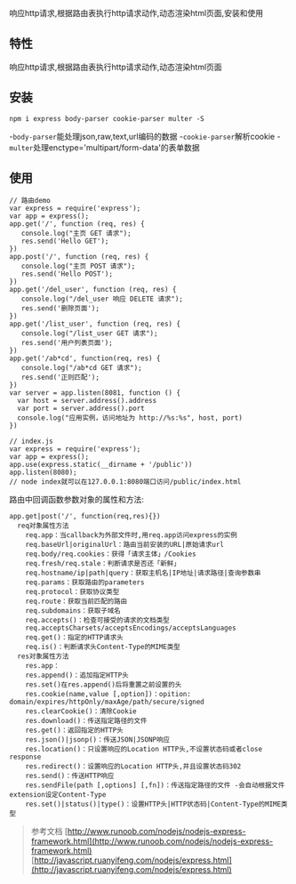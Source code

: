 响应http请求,根据路由表执行http请求动作,动态渲染html页面,安装和使用
<!--more-->
## 特性
响应http请求,根据路由表执行http请求动作,动态渲染html页面

## 安装
```
npm i express body-parser cookie-parser multer -S
```
-`body-parser`能处理json,raw,text,url编码的数据
-`cookie-parser`解析cookie
-`multer`处理enctype='multipart/form-data'的表单数据

## 使用

```
// 路由demo
var express = require('express');
var app = express();
app.get('/', function (req, res) {
   console.log("主页 GET 请求");
   res.send('Hello GET');
})
app.post('/', function (req, res) {
   console.log("主页 POST 请求");
   res.send('Hello POST');
})
app.get('/del_user', function (req, res) {
   console.log("/del_user 响应 DELETE 请求");
   res.send('删除页面');
})
app.get('/list_user', function (req, res) {
   console.log("/list_user GET 请求");
   res.send('用户列表页面');
})
app.get('/ab*cd', function(req, res) {   
   console.log("/ab*cd GET 请求");
   res.send('正则匹配');
})
var server = app.listen(8081, function () {
  var host = server.address().address
  var port = server.address().port
  console.log("应用实例，访问地址为 http://%s:%s", host, port)
})
```
```
// index.js
var express = require('express');
var app = express();
app.use(express.static(__dirname + '/public'))
app.listen(8080);
// node index就可以在127.0.0.1:8080端口访问/public/index.html
```
路由中回调函数参数对象的属性和方法:
```
app.get|post('/', function(req,res){})
  req对象属性方法
    req.app：当callback为外部文件时,用req.app访问express的实例
    req.baseUrl|originalUrl：路由当前安装的URL|原始请求url
    req.body/req.cookies：获得「请求主体」/Cookies
    req.fresh/req.stale：判断请求是否还「新鲜」
    req.hostname/ip|path|query：获取主机名|IP地址|请求路径|查询参数串
    req.params：获取路由的parameters
    req.protocol：获取协议类型
    req.route：获取当前匹配的路由
    req.subdomains：获取子域名
    req.accepts()：检查可接受的请求的文档类型
    req.acceptsCharsets/acceptsEncodings/acceptsLanguages
    req.get()：指定的HTTP请求头
    req.is()：判断请求头Content-Type的MIME类型
  res对象属性方法
    res.app：
    res.append()：追加指定HTTP头
    res.set()在res.append()后将重置之前设置的头
    res.cookie(name,value [,option])：opition: domain/expires/httpOnly/maxAge/path/secure/signed
    res.clearCookie()：清除Cookie
    res.download()：传送指定路径的文件
    res.get()：返回指定的HTTP头
    res.json()|jsonp()：传送JSON|JSONP响应
    res.location()：只设置响应的Location HTTP头,不设置状态码或者close response
    res.redirect()：设置响应的Location HTTP头,并且设置状态码302
    res.send()：传送HTTP响应
    res.sendFile(path [,options] [,fn])：传送指定路径的文件 -会自动根据文件extension设定Content-Type
    res.set()|status()|type()：设置HTTP头|HTTP状态码|Content-Type的MIME类型
```

>参考文档
>[http://www.runoob.com/nodejs/nodejs-express-framework.html](http://www.runoob.com/nodejs/nodejs-express-framework.html)
>[http://javascript.ruanyifeng.com/nodejs/express.html](http://javascript.ruanyifeng.com/nodejs/express.html)
